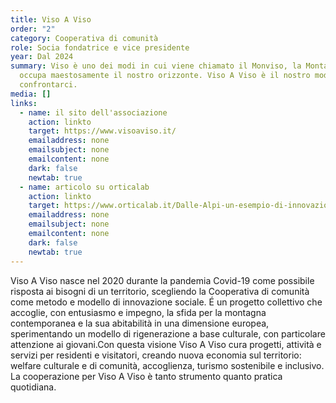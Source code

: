 ```yaml
---
title: Viso A Viso
order: "2"
category: Cooperativa di comunità
role: Socia fondatrice e vice presidente
year: Dal 2024
summary: Viso è uno dei modi in cui viene chiamato il Monviso, la Montagna che
  occupa maestosamente il nostro orizzonte. Viso A Viso è il nostro modo di
  confrontarci.
media: []
links:
  - name: il sito dell'associazione
    action: linkto
    target: https://www.visoaviso.it/
    emailaddress: none
    emailsubject: none
    emailcontent: none
    dark: false
    newtab: true
  - name: articolo su orticalab
    action: linkto
    target: https://www.orticalab.it/Dalle-Alpi-un-esempio-di-innovazione
    emailaddress: none
    emailsubject: none
    emailcontent: none
    dark: false
    newtab: true
---
```

Viso A Viso nasce nel 2020 durante la pandemia Covid-19 come possibile risposta ai bisogni di un territorio, scegliendo la Cooperativa di comunità come metodo e modello di innovazione sociale. É un progetto collettivo che accoglie, con entusiasmo e impegno, la sfida per la montagna contemporanea e la sua abitabilità in una dimensione europea, sperimentando un modello di rigenerazione a base culturale, con particolare attenzione ai giovani.Con questa visione Viso A Viso cura progetti, attività e servizi per residenti e visitatori, creando nuova economia sul territorio: welfare culturale e di comunità, accoglienza, turismo sostenibile e inclusivo. La cooperazione per Viso A Viso è tanto strumento quanto pratica quotidiana.
